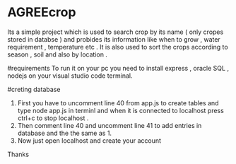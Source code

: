 # AGREEcrop

Its a simple project which is used to search crop by its name ( only cropes stored in databse ) and probides its information like when to grow , water requirement , temperature etc . It is also used to sort the crops according to season , soil and also by location .

#requirements
To run it on your pc you need to install express , oracle SQL , nodejs on your visual studio code terminal.

#creting database
1. First you have to uncomment line 40 from app.js to create tables and type node app.js in terminl and when it is connected to localhost press ctrl+c to stop localhost .
2. Then comment line 40 and uncomment line 41 to add entries in database and the the same as 1.
3. Now just open localhost and create your account 

Thanks  
